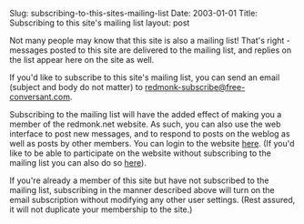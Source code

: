 Slug: subscribing-to-this-sites-mailing-list
Date: 2003-01-01
Title: Subscribing to this site's mailing list
layout: post

Not many people may know that this site is also a mailing list! That&#39;s right - messages posted to this site are delivered to the mailing list, and replies on the list appear here on the site as well.

If you&#39;d like to subscribe to this site&#39;s mailing list, you can send an email (subject and body do not matter) to <a href="mailto:redmonk-subscribe@free-conversant.com?subject=please subscribe">redmonk-subscribe@free-conversant.com</a>.

Subscribing to the mailing list will have the added effect of making you a member of the redmonk.net website. As such, you can also use the web interface to post new messages, and to respond to posts on the weblog as well as posts by other members. You can login to the website <a href="&lt;!--#siteurl--&gt;login">here</a>. (If you&#39;d like to be able to participate on the website without subscribing to the mailing list you can also do so <a href="&lt;!--#siteurl--&gt;signup">here</a>).

If you&#39;re already a member of this site but have not subscribed to the mailing list, subscribing in the manner described above will turn on the email subscription without modifying any other user settings.  (Rest assured, it will not duplicate your membership to the site.)
